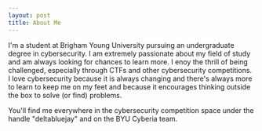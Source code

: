```yaml
---
layout: post
title: About Me
---
```


I'm a student at Brigham Young University pursuing an undergraduate degree in cybersecurity. I am extremely passionate about my field of study and am always looking for chances to learn more. I enoy the thrill of being challenged, especially through CTFs and other cybersecurity competitions. I love cybersecurity because it is always changing and there's always more to learn to keep me on my feet and because it encourages thinking outside the box to solve (or find) problems.

You'll find me everywhere in the cybersecurity competition space under the handle "deltabluejay" and on the BYU Cyberia team.
